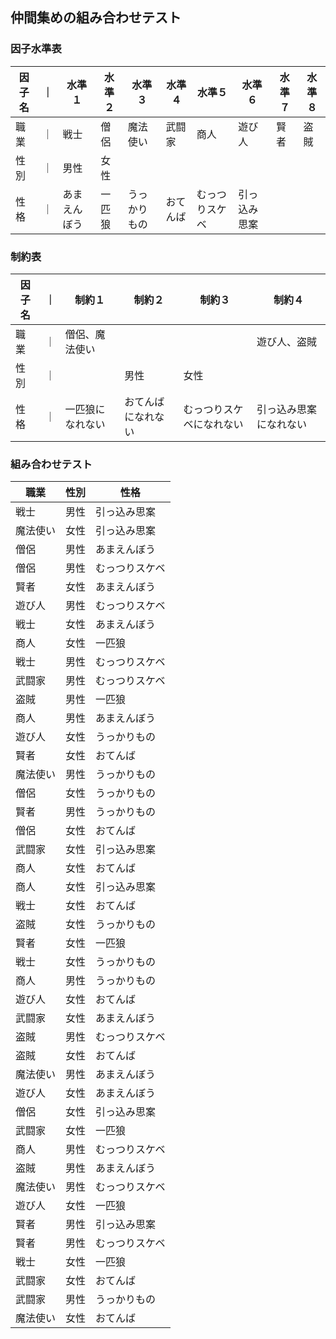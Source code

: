 ## 仲間集めの組み合わせテスト

### 因子水準表

|因子名|｜|水準１|水準２|水準３|水準４|水準５|水準６|水準７|水準８|
|--|--|--|--|--|--|--|--|--|--|
|職業|｜|戦士|僧侶|魔法使い|武闘家|商人|遊び人|賢者|盗賊|
|性別|｜|男性|女性|||||||
|性格|｜|あまえんぼう|一匹狼|うっかりもの|おてんば|むっつりスケベ|引っ込み思案|||

### 制約表

|因子名|｜|制約１|制約２|制約３|制約４|
|--|--|--|--|--|--|
|職業|｜|僧侶、魔法使い|||遊び人、盗賊|
|性別|｜||男性|女性||
|性格|｜|一匹狼になれない|おてんばになれない|むっつりスケベになれない|引っ込み思案になれない|

### 組み合わせテスト

|職業|性別|性格|
|--|--|--|
|戦士|男性|引っ込み思案|
|魔法使い|女性|引っ込み思案|
|僧侶|男性|あまえんぼう|
|僧侶|男性|むっつりスケベ|
|賢者|女性|あまえんぼう|
|遊び人|男性|むっつりスケベ|
|戦士|女性|あまえんぼう|
|商人|女性|一匹狼|
|戦士|男性|むっつりスケベ|
|武闘家|男性|むっつりスケベ|
|盗賊|男性|一匹狼|
|商人|男性|あまえんぼう|
|遊び人|女性|うっかりもの|
|賢者|女性|おてんば|
|魔法使い|男性|うっかりもの|
|僧侶|女性|うっかりもの|
|賢者|男性|うっかりもの|
|僧侶|女性|おてんば|
|武闘家|女性|引っ込み思案|
|商人|女性|おてんば|
|商人|女性|引っ込み思案|
|戦士|女性|おてんば|
|盗賊|女性|うっかりもの|
|賢者|女性|一匹狼|
|戦士|女性|うっかりもの|
|商人|男性|うっかりもの|
|遊び人|女性|おてんば|
|武闘家|女性|あまえんぼう|
|盗賊|男性|むっつりスケベ|
|盗賊|女性|おてんば|
|魔法使い|男性|あまえんぼう|
|遊び人|女性|あまえんぼう|
|僧侶|女性|引っ込み思案|
|武闘家|女性|一匹狼|
|商人|男性|むっつりスケベ|
|盗賊|男性|あまえんぼう|
|魔法使い|男性|むっつりスケベ|
|遊び人|女性|一匹狼|
|賢者|男性|引っ込み思案|
|賢者|男性|むっつりスケベ|
|戦士|女性|一匹狼|
|武闘家|女性|おてんば|
|武闘家|男性|うっかりもの|
|魔法使い|女性|おてんば|
